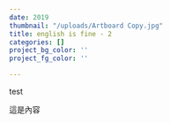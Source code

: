 ```yaml
---
date: 2019
thumbnail: "/uploads/Artboard Copy.jpg"
title: english is fine - 2
categories: []
project_bg_color: ''
project_fg_color: ''

---
```

test 

這是內容